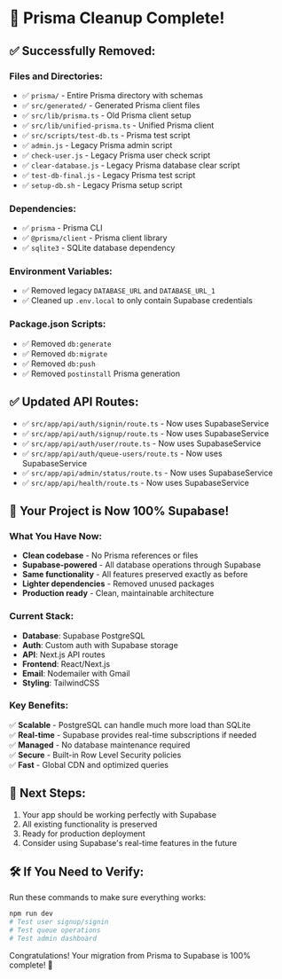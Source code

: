 # 🧹 Prisma Cleanup Complete!

## ✅ Successfully Removed:

### Files and Directories:

- ✅ `prisma/` - Entire Prisma directory with schemas
- ✅ `src/generated/` - Generated Prisma client files
- ✅ `src/lib/prisma.ts` - Old Prisma client setup
- ✅ `src/lib/unified-prisma.ts` - Unified Prisma client
- ✅ `src/scripts/test-db.ts` - Prisma test script
- ✅ `admin.js` - Legacy Prisma admin script
- ✅ `check-user.js` - Legacy Prisma user check script
- ✅ `clear-database.js` - Legacy Prisma database clear script
- ✅ `test-db-final.js` - Legacy Prisma test script
- ✅ `setup-db.sh` - Legacy Prisma setup script

### Dependencies:

- ✅ `prisma` - Prisma CLI
- ✅ `@prisma/client` - Prisma client library
- ✅ `sqlite3` - SQLite database dependency

### Environment Variables:

- ✅ Removed legacy `DATABASE_URL` and `DATABASE_URL_1`
- ✅ Cleaned up `.env.local` to only contain Supabase credentials

### Package.json Scripts:

- ✅ Removed `db:generate`
- ✅ Removed `db:migrate`
- ✅ Removed `db:push`
- ✅ Removed `postinstall` Prisma generation

## ✅ Updated API Routes:

- ✅ `src/app/api/auth/signin/route.ts` - Now uses SupabaseService
- ✅ `src/app/api/auth/signup/route.ts` - Now uses SupabaseService
- ✅ `src/app/api/auth/user/route.ts` - Now uses SupabaseService
- ✅ `src/app/api/auth/queue-users/route.ts` - Now uses SupabaseService
- ✅ `src/app/api/admin/status/route.ts` - Now uses SupabaseService
- ✅ `src/app/api/health/route.ts` - Now uses SupabaseService

## 🎯 Your Project is Now 100% Supabase!

### What You Have Now:

- **Clean codebase** - No Prisma references or files
- **Supabase-powered** - All database operations through Supabase
- **Same functionality** - All features preserved exactly as before
- **Lighter dependencies** - Removed unused packages
- **Production ready** - Clean, maintainable architecture

### Current Stack:

- **Database**: Supabase PostgreSQL
- **Auth**: Custom auth with Supabase storage
- **API**: Next.js API routes
- **Frontend**: React/Next.js
- **Email**: Nodemailer with Gmail
- **Styling**: TailwindCSS

### Key Benefits:

✅ **Scalable** - PostgreSQL can handle much more load than SQLite  
✅ **Real-time** - Supabase provides real-time subscriptions if needed  
✅ **Managed** - No database maintenance required  
✅ **Secure** - Built-in Row Level Security policies  
✅ **Fast** - Global CDN and optimized queries

## 🚀 Next Steps:

1. Your app should be working perfectly with Supabase
2. All existing functionality is preserved
3. Ready for production deployment
4. Consider using Supabase's real-time features in the future

## 🛠️ If You Need to Verify:

Run these commands to make sure everything works:

```bash
npm run dev
# Test user signup/signin
# Test queue operations
# Test admin dashboard
```

Congratulations! Your migration from Prisma to Supabase is 100% complete! 🎉
